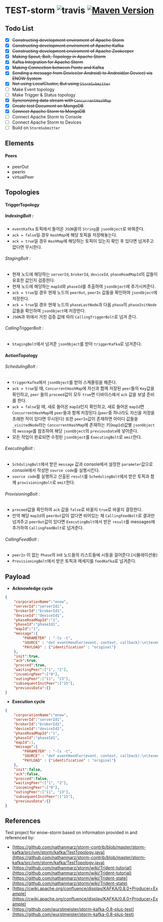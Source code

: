 TEST-storm ![travis](https://travis-ci.org/ENOW-IJI/storm.svg?branch=master) [![Maven Version](https://maven-badges.herokuapp.com/maven-central/org.apache.storm/storm-core/badge.svg)](http://search.maven.org/#search|gav|1|g:"org.apache.storm"%20AND%20a:"storm-core")
=========================



Todo List
---------
- [x] ~~Constructing development enviroment of Apache Storm~~
- [x] ~~Constructing development enviroment of Apache Kafka~~
- [x] ~~Constructing development enviroment of Apache Zookeeper~~
- [x] ~~Making Spout, Bolt, Topology in Apache Storm~~
- [x] ~~Kafka Integration for Apache Storm~~
- [x] ~~Making Connection between Ponte and Kafka~~
- [x] ~~Sending a message from Device(or Android) to Android(or Device) via ENOW System~~
- [x] ~~Not using LocalCluster, But using `StormSubmitter`~~
- [ ] Make Event topology
- [ ] Make Trigger & Status topology
- [x] ~~Syncronizing data stream with `ConcurrentHashMap`~~
- [x] ~~Create test Document on MongoDB~~
- [x] ~~Connect Apache Storm to MongoDB~~
- [ ] Connect Apache Storm to Console
- [ ] Connect Apache Storm to Devices
- [ ] Build on `StormSubmitter`

Elements
--------

#### Peers

- peerOut
- peerIn
- virtualPeer

####

Topologies
----------

#### TriggerTopology
##### IndexingBolt :

- `eventKafka` 토픽에서 들어온 `JSON`꼴의 `String`을 `jsonObject`로 바꿔준다.
- `ack = false`일 경우 `HashMap`에 해당 토픽을 저장해놓는다.
- `ack = true`일 경우 `HashMap`에 해당하는 토픽이 있는지 확인 후 있다면 넘겨주고 없다면 무시한다.

###### StagingBolt :

- 현재 노드에 해당하는 `serverId`, `brokerId`, `deviceId`, `phaseRoadMapId`의 값들이 유효한 값인지 검증한다.
- 현재 노드에 해당하는 `mapId`와 `phaseId`를 추출하여 `jsonObject`에 추가시켜준다.
- `ack = true`일 경우 현재 노드의 `peerOut`, `peerIn` 값들을 확인하여 `jsonObject`에 저장한다.
- `ack = true`일 경우 현재 노드의 `phaseLastNode`과 다음 `phase`의 `phaseInitNode` 값들을 확인하여 `jsonObject`에 저장한다.
- `JSON`과 위에서 거친 검증 값에 따라 `CallingTriggerBolt`로 넘겨 준다.

###### CallingTriggerBolt :

- `StagingBolt`에서 넘겨준 `jsonObject`를 받아 `triggerKafka`로 넘겨준다.

#### ActionTopology

###### SchedulingBolt :

- `triggerKafka`에서 `jsonObject`를 받아 스케줄링을 해준다.
- `ack = true`일 때, `ConcurrentHashMap`에 자신과 함께 저장된 `peer`들의 `Key`값을 확인하고, `peer` 들의 `proceed`값이 모두 `true`면 디바이스에서 `ack` 값을 보낼 준비를 한다.
- `ack = false`일 때, 새로 들어온 `mapId`인지 확인하고, 새로 들어온 `mapId`면 `ConcurrentHashMap`에 `peer`들과 함께 저장된다.(`peer`중 하나라도 자신을 저장을 초래한 적이 있다면 무시된다) 또한 `peerIn`값이 존재하면 아이디 값들을 `_visitedNode`라는 `ConcurrentHashMap`에 존재하는 키(`mapId`)값별 `jsonObject`의 `message`를 참조하여 해당 `jsonObject`의 `previousData`에 넣어준다.
- 모든 작업이 완료되면 수정된 `jsonObject`를 `ExecutingBolt`로 `emit`한다.

###### ExecutingBolt :

- `SchdulingBolt`에서 받은 `message` 값과 console에서 설정한 `parameter`값으로 console에서 작성한 `source code`를 실행시킨다.
- `source code`를 실행하고 산출된 `result`를 `SchedulingBolt`에서 받은 토픽과 함께 `provisioningBolt`로 `emit`한다.

###### ProvisioningBolt :

- `proceed`값을 확인하여 `ack` 값을 `false`로 바꿀지 `true`로 바꿀지 결정한다.
- 만약 해당 `mapId`의 `peerOut`값이 없다면 비어있는 채 `CallingFeedBolt`로 결과만 넘겨주고 `peerOut`값이 있다면 `ExecutingBolt`에서 받은 `result`를 messages에 추가하여 `CallingFeedBolt`로 넘겨준다.

###### CallingFeedBolt :

- `peerIn` 이 없는 `Phase`의 init 노드들의 리스트들에 시동을 걸어준다.(시뮬레이션용)
- `ProvisioningBolt`에서 받은 토픽과 메세지를 `feedKafka`로 넘겨준다.



Payload
-------

- __Acknowledge cycle__</br>
```JSON
{
    "corporationName":"enow",
    "serverId":"serverId1",
    "brokerId":"brokerId1",
    "deviceId":"deviceId1",
    "phaseRoadMapId":"1",
    "phaseId":"phaseId1",
    "mapId":"1",
    "message":{
        "PARAMETER" : "-ls -t",
        "SOURCE" : "def eventHandler(event, context, callback):\n\tevent[\"identification\"] = \"modified\"\n\tprint(\"succeed\")\n\ta=10\n\tcallback[\"returned\"] = str(a)\n",
        "PAYLOAD" : {"identification" : "original"}
    },
    "init":true,
    "ack":true,
    "procced":true,
    "waitingPeer":["1", "2"],
    "incomingPeer":["0"],
    "outingPeer":["11", "13"],
    "subsequentInitPeer":["15"],
    "previousData":{}
}
```

- __Execution cycle__</br>
```JSON
{
    "corporationName":"enow",
    "serverId":"serverId1",
    "brokerId":"brokerId1",
    "deviceId":"deviceId1",
    "phaseRoadMapId":"1",
    "phaseId":"phaseId1",
    "mapId":1,
    "message":{
        "PARAMETER" : "-ls -t",
        "SOURCE" : "def eventHandler(event, context, callback):\n\tevent[\"identification\"] = \"modified\"\n\tprint(\"succeed\")\n\ta=10\n\tcallback[\"returned\"] = str(a)\n",
        "PAYLOAD" : {"identification" : "original"}
    },
    "init":false,
    "ack":false,
    "procced":false,
    "waitingPeer":["1", "2"],
    "incomingPeer":["0"],
    "outingPeer":["11", "13"],
    "subsequentInitPeer":["15"],
    "previousData":{}
}
```

References
----------

Test project for enow-storm based on information provided in and referenced by:

- [https://github.com/nathanmarz/storm-contrib/blob/master/storm-kafka/src/jvm/storm/kafka/TestTopology.java](https://github.com/nathanmarz/storm-contrib/blob/master/storm-kafka/src/jvm/storm/kafka/TestTopology.java)
- [https://github.com/nathanmarz/storm/wiki/Trident-tutorial](https://github.com/nathanmarz/storm/wiki/Trident-tutorial)
- [https://github.com/nathanmarz/storm/wiki/Trident-state](https://github.com/nathanmarz/storm/wiki/Trident-state)
- [https://cwiki.apache.org/confluence/display/KAFKA/0.8.0+Producer+Example](https://cwiki.apache.org/confluence/display/KAFKA/0.8.0+Producer+Example)
- [https://github.com/wurstmeister/storm-kafka-0.8-plus-test](https://github.com/wurstmeister/storm-kafka-0.8-plus-test)
